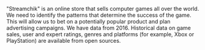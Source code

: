 "Streamchik" is an online store that sells computer games all over the world.
We need to identify the patterns that determine the success of the game. 
This will allow us to bet on a potentially popular product and plan advertising campaigns.
We have data from 2016.
Historical data on game sales, user and expert ratings, genres and platforms (for example, Xbox or PlayStation) 
are available from open sources.